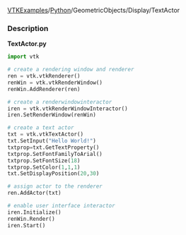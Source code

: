 [VTKExamples](/home/)/[Python](/Python)/GeometricObjects/Display/TextActor

### Description
[]([Image:Textactor.png])

**TextActor.py**
```python
import vtk

# create a rendering window and renderer
ren = vtk.vtkRenderer()
renWin = vtk.vtkRenderWindow()
renWin.AddRenderer(ren)

# create a renderwindowinteractor
iren = vtk.vtkRenderWindowInteractor()
iren.SetRenderWindow(renWin)

# create a text actor
txt = vtk.vtkTextActor()
txt.SetInput("Hello World!")
txtprop=txt.GetTextProperty()
txtprop.SetFontFamilyToArial()
txtprop.SetFontSize(18)
txtprop.SetColor(1,1,1)
txt.SetDisplayPosition(20,30)

# assign actor to the renderer
ren.AddActor(txt)

# enable user interface interactor
iren.Initialize()
renWin.Render()
iren.Start()
```
